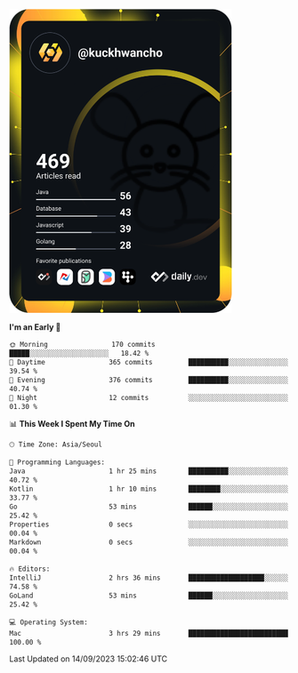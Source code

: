 <a href="https://app.daily.dev/kuckhwancho"><img src="https://github.com/kuckjwi0928/kuckjwi0928/blob/master/devcard.svg" width="400" alt="Kuckjwi Devcard"/></a>

<!--START_SECTION:waka-->
**I'm an Early 🐤** 

```text
🌞 Morning                170 commits         █████░░░░░░░░░░░░░░░░░░░░   18.42 % 
🌆 Daytime                365 commits         ██████████░░░░░░░░░░░░░░░   39.54 % 
🌃 Evening                376 commits         ██████████░░░░░░░░░░░░░░░   40.74 % 
🌙 Night                  12 commits          ░░░░░░░░░░░░░░░░░░░░░░░░░   01.30 % 
```


📊 **This Week I Spent My Time On** 

```text
🕑︎ Time Zone: Asia/Seoul

💬 Programming Languages: 
Java                     1 hr 25 mins        ██████████░░░░░░░░░░░░░░░   40.72 % 
Kotlin                   1 hr 10 mins        ████████░░░░░░░░░░░░░░░░░   33.77 % 
Go                       53 mins             ██████░░░░░░░░░░░░░░░░░░░   25.42 % 
Properties               0 secs              ░░░░░░░░░░░░░░░░░░░░░░░░░   00.04 % 
Markdown                 0 secs              ░░░░░░░░░░░░░░░░░░░░░░░░░   00.04 % 

🔥 Editors: 
IntelliJ                 2 hrs 36 mins       ███████████████████░░░░░░   74.58 % 
GoLand                   53 mins             ██████░░░░░░░░░░░░░░░░░░░   25.42 % 

💻 Operating System: 
Mac                      3 hrs 29 mins       █████████████████████████   100.00 % 
```


 Last Updated on 14/09/2023 15:02:46 UTC
<!--END_SECTION:waka-->
